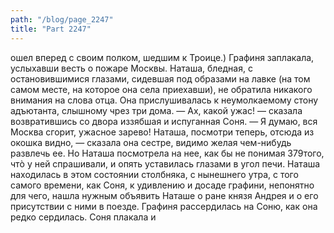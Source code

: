 ```yaml
---
path: "/blog/page_2247"
title: "Part 2247"
---
```


ошел вперед с своим полком, шедшим к Троице.)
Графиня заплакала, услыхавши весть о пожаре Москвы. Наташа, бледная, с остановившимися глазами, сидевшая под образами на лавке (на том самом месте, на которое она села приехавши), не обратила никакого внимания на слова отца. Она прислушивалась к неумолкаемому стону адъютанта, слышному чрез три дома.
— Ах, какой ужас! — сказала возвратившись со двора иззябшая и испуганная Соня. — Я думаю, вся Москва сгорит, ужасное зарево! Наташа, посмотри теперь, отсюда из окошка видно, — сказала она сестре, видимо желая чем-нибудь развлечь ее. Но Наташа посмотрела на нее, как бы не понимая 379того, чтò у ней спрашивали, и опять уставилась глазами в угол печи. Наташа находилась в этом состоянии столбняка, с нынешнего утра, с того самого времени, как Соня, к удивлению и досаде графини, непонятно для чего, нашла нужным объявить Наташе о ране князя Андрея и о его присутствии с ними в поезде. Графиня рассердилась на Соню, как она редко сердилась. Соня плакала и
